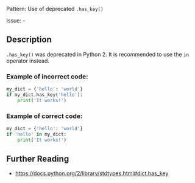 Pattern: Use of deprecated `.has_key()`

Issue: -

## Description

`.has_key()` was deprecated in Python 2. It is recommended to use the `in` operator instead.

### Example of **incorrect** code:

```python
my_dict = {'hello': 'world'}
if my_dict.has_key('hello'):
    print('It works!')
```

### Example of **correct** code:

```python
my_dict = {'hello': 'world'}
if 'hello' in my_dict:
    print('It works!')
```

## Further Reading

* https://docs.python.org/2/library/stdtypes.html#dict.has_key
